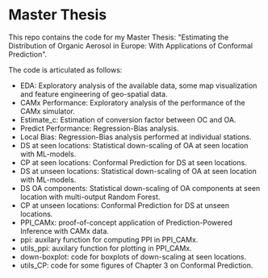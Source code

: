 # Master Thesis
This repo contains the code for my Master Thesis: "Estimating the Distribution of Organic Aerosol in Europe: With Applications of Conformal Prediction".

The code is articulated as follows:

- EDA: Exploratory analysis of the available data, some map visualization and feature engineering of geo-spatial data.
- CAMx Performance: Exploratory analysis of the performance of the CAMx simulator.
- Estimate_c: Estimation of conversion factor between OC and OA.
- Predict Performance: Regression-Bias analysis.
- Local Bias: Regression-Bias analysis performed at individual stations.
- DS at seen locations: Statistical down-scaling of OA at seen location with ML-models.
- CP at seen locations: Conformal Prediction for DS at seen locations.
- DS at unseen locations: Statistical down-scaling of OA at seen location with ML-models.
- DS OA components: Statistical down-scaling of OA components at seen location with multi-output Random Forest.
- CP at unseen locations: Conformal Prediction for DS at unseen locations.
- PPI_CAMx: proof-of-concept application of Prediction-Powered Inference with CAMx data.
- ppi: auxilary function for computing PPI in PPI_CAMx.
- utils_ppi: auxilary function for plotting in PPI_CAMx.
- down-boxplot: code for boxplots of down-scaling at seen locations.
- utils_CP: code for some figures of Chapter 3 on Conformal Prediction.
 


